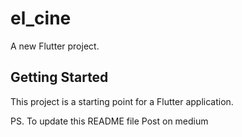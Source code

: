 # el_cine

A new Flutter project.

## Getting Started

This project is a starting point for a Flutter application.


PS. To update this README file
Post on medium
